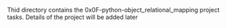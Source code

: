 Thid directory contains the 0x0F-python-object_relational_mapping project tasks. Details of the project will be added later
